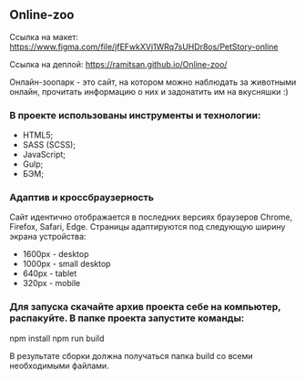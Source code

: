 ## Online-zoo

Ссылка на макет: https://www.figma.com/file/jfEFwkXVj1WRq7sUHDr8os/PetStory-online

Ссылка на деплой: https://ramitsan.github.io/Online-zoo/

Онлайн-зоопарк - это сайт, на котором можно наблюдать за животными онлайн, прочитать информацию о них и задонатить им на вкусняшки :) 

### В проекте использованы инструменты и технологии: 
- HTML5;
- SASS (SCSS);
- JavaScript;
- Gulp;
- БЭМ;

### Адаптив и кроссбраузерность
Сайт идентично отображается в последних версиях браузеров Chrome, Firefox, Safari, Edge.
Страницы адаптируются под следующую ширину экрана устройства:
- 1600px - desktop
- 1000px - small desktop
- 640px - tablet
- 320px - mobile

### Для запуска скачайте архив проекта себе на компьютер, распакуйте. В папке проекта запустите команды:
npm install
npm run build

В результате сборки должна получаться папка build со всеми необходимыми файлами.
